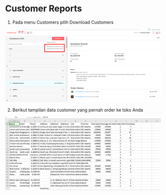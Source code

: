 # Customer Reports

1. Pada menu Customers pilih Download Customers

![](../../.gitbook/assets/image%20%2850%29.png)

2. Berikut tampilan data customer yang pernah order ke toko Anda

![](../../.gitbook/assets/image%20%28277%29.png)

